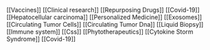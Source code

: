 [[Vaccines]]
[[Clinical research]]
[[Repurposing Drugs]]
[[Covid-19]]
[[Hepatocellular carcinoma]]
[[Personalized Medicine]]
[[Exosomes]]
[[Circulating Tumor Cells]]
[[Circulating Tumor Dna]]
[[Liquid Biopsy]]
[[Immune system]]
[[Css]]
[[Phytotherapeutics]]
[[Cytokine Storm Syndrome]]
[[Covid-19]]
